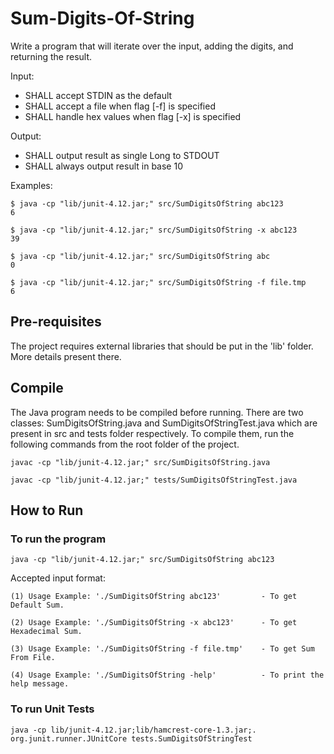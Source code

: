 # Sum-Digits-Of-String

Write a program that will iterate over the input, adding the digits, and returning the result.

Input:
 - SHALL accept STDIN as the default
 - SHALL accept a file when flag [-f] is specified
 - SHALL handle hex values when flag [-x] is specified

Output:
 - SHALL output result as single Long to STDOUT
 - SHALL always output result in base 10

Examples:
```
$ java -cp "lib/junit-4.12.jar;" src/SumDigitsOfString abc123
6

$ java -cp "lib/junit-4.12.jar;" src/SumDigitsOfString -x abc123
39

$ java -cp "lib/junit-4.12.jar;" src/SumDigitsOfString abc
0

$ java -cp "lib/junit-4.12.jar;" src/SumDigitsOfString -f file.tmp
6
```

## Pre-requisites
The project requires external libraries that should be put in the 'lib' folder. More details present there.

## Compile
The Java program needs to be compiled before running. There are two classes: SumDigitsOfString.java and SumDigitsOfStringTest.java which are present in src and tests folder respectively.
To compile them, run the following commands from the root folder of the project.
```
javac -cp "lib/junit-4.12.jar;" src/SumDigitsOfString.java
```
```
javac -cp "lib/junit-4.12.jar;" tests/SumDigitsOfStringTest.java
```

## How to Run
### To run the program
```
java -cp "lib/junit-4.12.jar;" src/SumDigitsOfString abc123
```
Accepted input format:

    (1) Usage Example: './SumDigitsOfString abc123'         - To get Default Sum.
    
    (2) Usage Example: './SumDigitsOfString -x abc123'      - To get Hexadecimal Sum.
    
    (3) Usage Example: './SumDigitsOfString -f file.tmp'    - To get Sum From File.
    
    (4) Usage Example: './SumDigitsOfString -help'          - To print the help message.

### To run Unit Tests
```
java -cp lib/junit-4.12.jar;lib/hamcrest-core-1.3.jar;. org.junit.runner.JUnitCore tests.SumDigitsOfStringTest
```